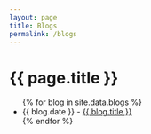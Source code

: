 ```yaml
---
layout: page
title: Blogs
permalink: /blogs
---
```


# {{ page.title }}

<ul>
{% for blog in site.data.blogs %}
    <li>
        {{ blog.date }} - <a href="{{ blog.url }}">{{ blog.title }}</a>
    </li>
{% endfor %}
</ul>
